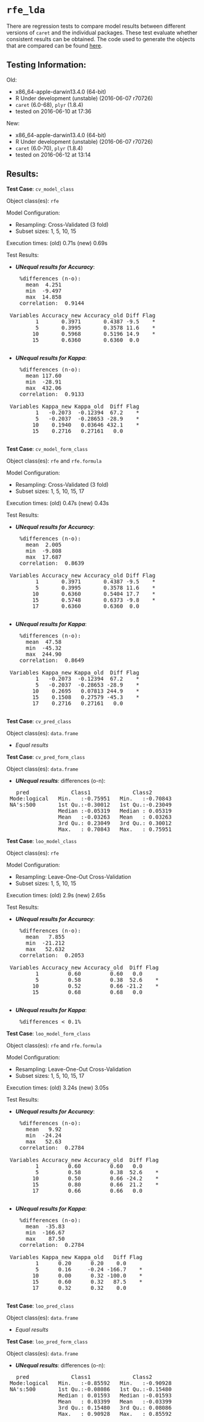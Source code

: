 `rfe_lda`
 ===== 

There are regression tests to compare model results between different versions of `caret` and the individual packages. These test evaluate whether consistent results can be obtained. The code used to generate the objects that are compared can be found [here](https://github.com/topepo/caret/blob/master/RegressionTests/Code/rfe_lda.R).

Testing Information:
---------

Old:

 * x86_64-apple-darwin13.4.0 (64-bit)
 * R Under development (unstable) (2016-06-07 r70726)
 * `caret` (6.0-68), `plyr` (1.8.4)
 * tested on 2016-06-10 at 17:36


New:

 * x86_64-apple-darwin13.4.0 (64-bit)
 * R Under development (unstable) (2016-06-07 r70726)
 * `caret` (6.0-70), `plyr` (1.8.4)
 * tested on 2016-06-12 at 13:14


Results:
---------

**Test Case**: `cv_model_class`

Object class(es): `rfe`

Model Configuration:

 * Resampling: Cross-Validated (3 fold)
 * Subset sizes: 1, 5, 10, 15


Execution times: (old) 0.71s (new) 0.69s

Test Results:

 * ***UNequal results for Accuracy***:
<pre>
    %differences (n-o):                 
      mean  4.251
      min  -9.497
      max  14.858
    correlation:  0.9144 

 Variables Accuracy_new Accuracy_old Diff Flag
         1       0.3971       0.4387 -9.5    *
         5       0.3995       0.3578 11.6    *
        10       0.5968       0.5196 14.9    *
        15       0.6360       0.6360  0.0     

</pre>

 * ***UNequal results for Kappa***:
<pre>
    %differences (n-o):                 
      mean 117.60
      min  -28.91
      max  432.06
    correlation:  0.9133 

 Variables Kappa_new Kappa_old  Diff Flag
         1   -0.2073  -0.12394  67.2    *
         5   -0.2037  -0.28653 -28.9    *
        10    0.1940   0.03646 432.1    *
        15    0.2716   0.27161   0.0     

</pre>


**Test Case**: `cv_model_form_class`

Object class(es): `rfe` and `rfe.formula`

Model Configuration:

 * Resampling: Cross-Validated (3 fold)
 * Subset sizes: 1, 5, 10, 15, 17


Execution times: (old) 0.47s (new) 0.43s

Test Results:

 * ***UNequal results for Accuracy***:
<pre>
    %differences (n-o):                 
      mean  2.005
      min  -9.808
      max  17.687
    correlation:  0.8639 

 Variables Accuracy_new Accuracy_old Diff Flag
         1       0.3971       0.4387 -9.5    *
         5       0.3995       0.3578 11.6    *
        10       0.6360       0.5404 17.7    *
        15       0.5748       0.6373 -9.8    *
        17       0.6360       0.6360  0.0     

</pre>

 * ***UNequal results for Kappa***:
<pre>
    %differences (n-o):                 
      mean  47.58
      min  -45.32
      max  244.90
    correlation:  0.8649 

 Variables Kappa_new Kappa_old  Diff Flag
         1   -0.2073  -0.12394  67.2    *
         5   -0.2037  -0.28653 -28.9    *
        10    0.2695   0.07813 244.9    *
        15    0.1508   0.27579 -45.3    *
        17    0.2716   0.27161   0.0     

</pre>


**Test Case**: `cv_pred_class`

Object class(es): `data.frame`

 * _Equal results_

**Test Case**: `cv_pred_form_class`

Object class(es): `data.frame`

 * ***UNequal results***: differences (o-n):
<pre>
   pred             Class1             Class2        
 Mode:logical   Min.   :-0.75951   Min.   :-0.70843  
 NA's:500       1st Qu.:-0.30012   1st Qu.:-0.23049  
                Median :-0.05319   Median : 0.05319  
                Mean   :-0.03263   Mean   : 0.03263  
                3rd Qu.: 0.23049   3rd Qu.: 0.30012  
                Max.   : 0.70843   Max.   : 0.75951  
</pre>

**Test Case**: `loo_model_class`

Object class(es): `rfe`

Model Configuration:

 * Resampling: Leave-One-Out Cross-Validation
 * Subset sizes: 1, 5, 10, 15


Execution times: (old) 2.9s (new) 2.65s

Test Results:

 * ***UNequal results for Accuracy***:
<pre>
    %differences (n-o):                  
      mean   7.855
      min  -21.212
      max   52.632
    correlation:  0.2053 

 Variables Accuracy_new Accuracy_old  Diff Flag
         1         0.60         0.60   0.0     
         5         0.58         0.38  52.6    *
        10         0.52         0.66 -21.2    *
        15         0.68         0.68   0.0     

</pre>

 * ***UNequal results for Kappa***:
<pre>
    %differences < 0.1%
</pre>


**Test Case**: `loo_model_form_class`

Object class(es): `rfe` and `rfe.formula`

Model Configuration:

 * Resampling: Leave-One-Out Cross-Validation
 * Subset sizes: 1, 5, 10, 15, 17


Execution times: (old) 3.24s (new) 3.05s

Test Results:

 * ***UNequal results for Accuracy***:
<pre>
    %differences (n-o):                 
      mean   9.92
      min  -24.24
      max   52.63
    correlation:  0.2784 

 Variables Accuracy_new Accuracy_old  Diff Flag
         1         0.60         0.60   0.0     
         5         0.58         0.38  52.6    *
        10         0.50         0.66 -24.2    *
        15         0.80         0.66  21.2    *
        17         0.66         0.66   0.0     

</pre>

 * ***UNequal results for Kappa***:
<pre>
    %differences (n-o):                  
      mean  -35.83
      min  -166.67
      max    87.50
    correlation:  0.2784 

 Variables Kappa_new Kappa_old   Diff Flag
         1      0.20      0.20    0.0     
         5      0.16     -0.24 -166.7    *
        10      0.00      0.32 -100.0    *
        15      0.60      0.32   87.5    *
        17      0.32      0.32    0.0     

</pre>


**Test Case**: `loo_pred_class`

Object class(es): `data.frame`

 * _Equal results_

**Test Case**: `loo_pred_form_class`

Object class(es): `data.frame`

 * ***UNequal results***: differences (o-n):
<pre>
   pred             Class1             Class2        
 Mode:logical   Min.   :-0.85592   Min.   :-0.90928  
 NA's:500       1st Qu.:-0.08086   1st Qu.:-0.15480  
                Median : 0.01593   Median :-0.01593  
                Mean   : 0.03399   Mean   :-0.03399  
                3rd Qu.: 0.15480   3rd Qu.: 0.08086  
                Max.   : 0.90928   Max.   : 0.85592  
</pre>

